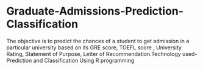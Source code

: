 # Graduate-Admissions-Prediction-Classification
The objective is to predict the chances of a student to get admission in a particular university based on its GRE score, TOEFL score , University Rating, Statement of Purpose, Letter of Recommendation.Technology used- Prediction and Classification Using R programming
